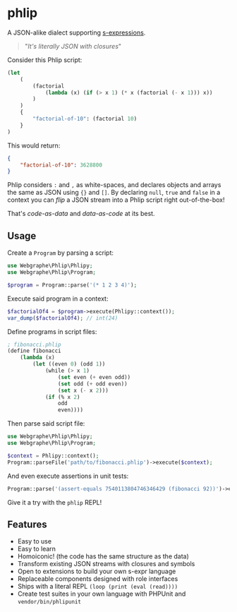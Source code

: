 # phlip
A JSON-alike dialect supporting [s-expressions](https://en.wikipedia.org/wiki/S-expression).

> "_It's literally JSON with closures_"

Consider this Phlip script:
```lisp
(let
    (
        (factorial
            (lambda (x) (if (> x 1) (* x (factorial (- x 1))) x))
        )
    )
    {
        "factorial-of-10": (factorial 10)
    }
)
```
This would return:
```json
{
    "factorial-of-10": 3628800
}
```
Phlip considers `:` and `,` as white-spaces, and declares objects and arrays the same as JSON using `{}` and `[]`. By declaring `null`, `true` and `false` in a context you can _flip_ a JSON stream into a Phlip script right out-of-the-box!

That's _code-as-data_ and _data-as-code_ at its best.

## Usage

Create a `Program` by parsing a script: 

```php
use Webgraphe\Phlip\Phlipy;
use Webgraphe\Phlip\Program;

$program = Program::parse('(* 1 2 3 4)');
```

Execute said program in a context:

```php
$factorialOf4 = $program->execute(Phlipy::context());
var_dump($factorialOf4); // int(24)
```

Define programs in script files:
```lisp
; fibonacci.phlip
(define fibonacci
    (lambda (x)
        (let ((even 0) (odd 1))
            (while (> x 1)
                (set even (+ even odd))
                (set odd (+ odd even))
                (set x (- x 2)))
            (if (% x 2)
                odd
                even))))
```

Then parse said script file:
```php
use Webgraphe\Phlip\Phlipy;
use Webgraphe\Phlip\Program;

$context = Phlipy::context();
Program::parseFile('path/to/fibonacci.phlip')->execute($context);
```

And even execute assertions in unit tests:
```php
Program::parse('(assert-equals 7540113804746346429 (fibonacci 92))')->execute($context);
```

Give it a try with the `phlip` REPL!

## Features

* Easy to use
* Easy to learn
* Homoiconic! (the code has the same structure as the data)
* Transform existing JSON streams with closures and symbols
* Open to extensions to build your own s-expr language
* Replaceable components designed with role interfaces
* Ships with a literal REPL `(loop (print (eval (read))))`
* Create test suites in your own language with PHPUnit and `vendor/bin/phlipunit`
